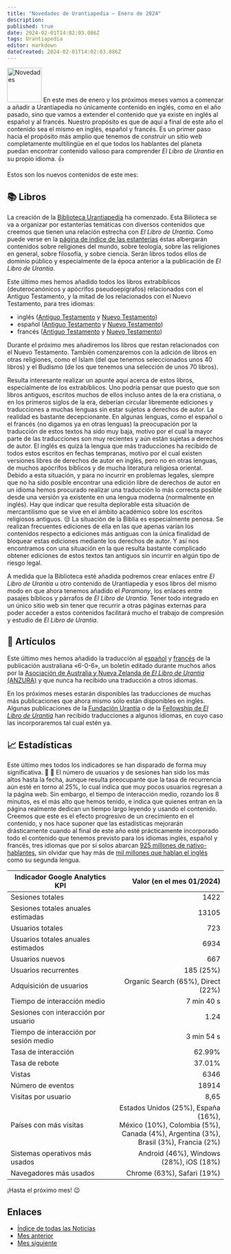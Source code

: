 ```yaml
---
title: "Novedades de Urantiapedia — Enero de 2024"
description: 
published: true
date: 2024-02-01T14:02:03.086Z
tags: Urantiapedia
editor: markdown
dateCreated: 2024-02-01T14:02:03.086Z
---
```


<img src="/_assets/svg/icon-news.svg" alt="Novedades" style="width: 80px;"> En este mes de enero y los próximos meses vamos a comenzar a añadir a Urantiapedia no únicamente contenido en inglés, como en el año pasado, sino que vamos a extender el contenido que ya existe en inglés al español y al francés. Nuestro propósito es que de aquí a final de este año el contenido sea el mismo en inglés, español y francés. Es un primer paso hacia el propósito más amplio que tenemos de construir un sitio web completamente multilingüe en el que todos los hablantes del planeta puedan encontrar contenido valioso para comprender _El Libro de Urantia_ en su propio idioma. :+1:

Estos son los nuevos contenidos de este mes:

## :books: Libros

La creación de la [Biblioteca Urantiapedia](/es/book) ha comenzado. Esta Bilioteca se va a organizar por estanterías temáticas con diversos contenidos que creemos que tienen una relación estrecha con _El Libro de Urantia_. Como puede verse en la [página de índice de las estanterías](/es/index/books) éstas albergarán contenidos sobre religiones del mundo, sobre teología, sobre las religiones en general, sobre filosofía, y sobre ciencia. Serán libros todos ellos de dominio público y especialmente de la época anterior a la publicación de _El Libro de Urantia_.

Este último mes hemos añadido todos los libros extrabíblicos (deuterocanónicos y apócrifos pseudoepígrafos) relacionados con el Antiguo Testamento, y la mitad de los relacionados con el Nuevo Testamento, para tres idiomas: 

- inglés ([Antiguo Testamento](/en/index/books_judeo_christianism_ot) y [Nuevo Testamento](/en/index/books_judeo_christianism_nt))
- español ([Antiguo Testamento](/es/index/books_judeo_christianism_ot) y [Nuevo Testamento](/es/index/books_judeo_christianism_nt))
- francés ([Antiguo Testamento](/fr/index/books_judeo_christianism_ot) y [Nuevo Testamento](/fr/index/books_judeo_christianism_nt))

Durante el próximo mes añadiremos los libros que restan relacionados con el Nuevo Testamento. También comenzaremos con la adición de libros en otras religiones, como el Islam (del que tenemos seleccionados unos 40 libros) y el Budismo (de los que tenemos una selección de unos 70 libros).

Resulta interesante realizar un apunte aquí acerca de estos libros, especialmente de los extrabíblicos. Uno podría pensar que puesto que son libros antiguos, escritos muchos de ellos incluso antes de la era cristiana, o en los primeros siglos de la era, deberían circular libremente ediciones y traducciones a muchas lenguas sin estar sujetos a derechos de autor. La realidad es bastante decepcionante. En algunas lenguas, como el español o el francés (no digamos ya en otras lenguas) la preocupación por la traducción de estos textos ha sido muy baja, motivo por el cual la mayor parte de las traducciones son muy recientes y aún están sujetas a derechos de autor. El inglés es quizá la lengua que más traducciones ha recibido de todos estos escritos en fechas tempranas, motivo por el cual existen versiones libres de derechos de autor en inglés, pero no en otras lenguas, de muchos apócrifos bíblicos y de mucha literatura religiosa oriental. Debido a esta situación, y para no incurrir en problemas legales, siempre que no ha sido posible encontrar una edición libre de derechos de autor en un idioma hemos procurado realizar una traducción lo más correcta posible desde una versión ya existente en una lengua moderna (normalmente en inglés). Hay que indicar que resulta deplorable esta situación de mercantilismo que se vive en el ámbito académico sobre los escritos religiosos antiguos. :unamused: La situación de la Biblia es especialmente penosa. Se realizan frecuentes ediciones de ella en las que apenas varían los contenidos respecto a ediciones más antiguas con la única finalidad de bloquear estas ediciones mediante los derechos de autor. Y así nos encontramos con una situación en la que resulta bastante complicado obtener ediciones de estos textos tan antiguos sin incurrir en algún tipo de riesgo legal.

A medida que la Biblioteca esté añadida podremos crear enlaces entre _El Libro de Urantia_ u otro contenido de Urantiapedia y esos libros del mismo modo en que ahora tenemos añadido el _Paramony_, los enlaces entre pasajes bíblicos y párrafos de _El Libro de Urantia_. Tener todo integrado en un único sitio web sin tener que recurrir a otras páginas externas para poder acceder a estos contenidos facilitará mucho el trabajo de compresión y estudio de _El Libro de Urantia_.

## :page_with_curl: Artículos

Este último mes hemos añadido la traducción al [español](/es/index/articles_606) y [francés](/fr/index/articles_606) de la publicación australiana «6-0-6», un boletín editado durante muchos años por la [Asociación de Australia y Nueva Zelanda de _El Libro de Urantia_ (ANZURA)](https://anzura.urantia-association.org/) y que nunca ha recibido una traducción a otros idiomas.

En los próximos meses estarán disponibles las traducciones de muchas más publicaciones que ahora mismo sólo están disponibles en inglés. Algunas publicaciones de la [Fundación Urantia](https://www.urantia.org/) o de la [Fellowship de _El Libro de Urantia_](https://urantiabook.org/) han recibido traducciones a algunos idiomas, en cuyo caso las incorporaremos tal cual estén ya.

## :chart_with_upwards_trend: Estadísticas

Este último mes todos los indicadores se han disparado de forma muy significativa. :clap: :clap: El número de usuarios y de sesiones han sido los más altos hasta la fecha, aunque resulta preocupante que la tasa de recurrencia aún esté en torno al 25%, lo cual indica que muy pocos usuarios regresan a la página web. Sin embargo, el tiempo de interacción medio, rozando los 8 minutos, es el más alto que hemos tenido, e indica que quienes entran en la página realmente dedican un tiempo largo leyendo y usando el contenido. Creemos que este es el efecto progresivo de un crecimiento en el contenido, y nos hace suponer que las estadísticas mejorarán drásticamente cuando al final de este año esté prácticamente incorporado todo el contenido que tenemos previsto para los idiomas inglés, español y francés, tres idiomas que por sí solos abarcan [925 millones de nativo-hablantes](https://es.wikipedia.org/wiki/Anexo:Idiomas_por_n%C3%BAmero_de_hablantes_nativos), sin olvidar que hay más de [mil millones que hablan el inglés](https://es.wikipedia.org/wiki/Anexo:Idiomas_por_el_total_de_hablantes) como su segunda lengua.

Indicador Google Analytics KPI | Valor (en el mes 01/2024)
--- | ---:
Sesiones totales | 1422
Sesiones totales anuales estimadas | 13105
Usuarios totales | 723
Usuarios totales anuales estimados | 6934
Usuarios nuevos | 667
Usuarios recurrentes | 185 (25%)
Adquisición de usuarios | Organic Search (65%), Direct (22%)
Tiempo de interacción medio | 7 min 40 s
Sesiones con interacción por usuario | 1.24
Tiempo de interacción por sesión medio | 3 min 54 s
Tasa de interacción | 62.99%
Tasa de rebote | 37.01%
Vistas | 6346
Número de eventos | 18914
Visitas por usuario | 8,65
Países con más visitas | Estados Unidos (25%), España (16%), <br>México (10%), Colombia (5%), <br>Canada (4%), Argentina (3%),<br>Brasil (3%), Francia (2%)
Sistemas operativos más usados | Android (46%), Windows (28%), iOS (18%)
Navegadores más usados | Chrome (63%), Safari (19%)

¡Hasta el próximo mes! :wink:

## Enlaces

- [Índice de todas las Noticias](/es/news)
- [Mes anterior](/es/news/2023/12)
- [Mes siguiente](/es/news/2024/02)